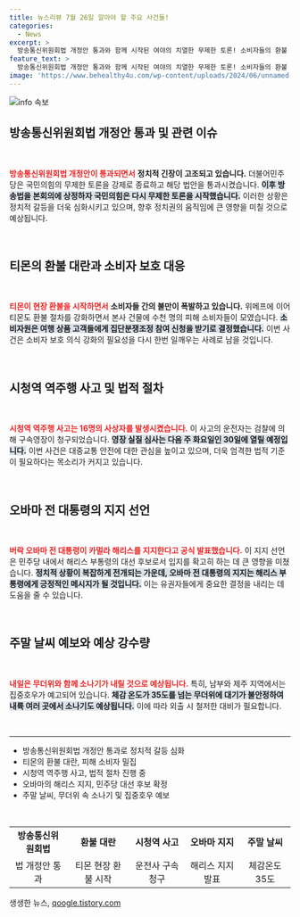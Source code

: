 ```yaml
---
title: 뉴스리뷰 7월 26일 알아야 할 주요 사건들!
categories:
  - News
excerpt: >
  방송통신위원회법 개정안 통과와 함께 시작된 여야의 치열한 무제한 토론! 소비자들의 환불 요구가 몰리는 티몬, 오바마의 해리스 지지로 민주당 대선 판도는? 내일의 날씨는 무더위 속 소나기가 쏟아질 예정! 클릭으로 더 많이 알아보세요!
feature_text: >
  방송통신위원회법 개정안 통과와 함께 시작된 여야의 치열한 무제한 토론! 소비자들의 환불 요구가 몰리는 티몬, 오바마의 해리스 지지로 민주당 대선 판도는? 내일의 날씨는 무더위 속 소나기가 쏟아질 예정! 클릭으로 더 많이 알아보세요!
image: 'https://www.behealthy4u.com/wp-content/uploads/2024/06/unnamed-file.png'
---
```


<p><img src="https://www.behealthy4u.com/wp-content/uploads/2024/06/unnamed-file.png" alt="info 속보" /></p>

<h2 data-ke-size="size26">방송통신위원회법 개정안 통과 및 관련 이슈</h2>

<p data-ke-size="size16">&nbsp;</p>

<p><b><span style="color: #ee2323;">방송통신위원회법 개정안이 통과되면서</span></b> <b>정치적 긴장이 고조되고 있습니다.</b> 더불어민주당은 국민의힘의 무제한 토론을 강제로 종료하고 해당 법안을 통과시켰습니다. <b><span style="background-color: #21538527;">이후 방송법을 본회의에 상정하자 국민의힘은 다시 무제한 토론을 시작했습니다.</span></b> 이러한 상황은 정치적 갈등을 더욱 심화시키고 있으며, 향후 정치권의 움직임에 큰 영향을 미칠 것으로 예상됩니다. </p>

<p data-ke-size="size16">&nbsp;</p>

<h2 data-ke-size="size26">티몬의 환불 대란과 소비자 보호 대응</h2>

<p data-ke-size="size16">&nbsp;</p>

<p><b><span style="color: #ee2323;">티몬이 현장 환불을 시작하면서</span></b> <b>소비자들 간의 불만이 폭발하고 있습니다.</b> 위메프에 이어 티몬도 환불 절차를 강화하면서 본사 건물에 수천 명의 피해 소비자들이 모였습니다. <b><span style="background-color: #21538527;">소비자원은 여행 상품 고객들에게 집단분쟁조정 참여 신청을 받기로 결정했습니다.</span></b> 이번 사건은 소비자 보호 의식 강화의 필요성을 다시 한번 일깨우는 사례로 남을 것입니다.</p>

<p data-ke-size="size16">&nbsp;</p>

<h2 data-ke-size="size26">시청역 역주행 사고 및 법적 절차</h2>

<p data-ke-size="size16">&nbsp;</p>

<p><b><span style="color: #ee2323;">시청역 역주행 사고는 16명의 사상자를 발생시켰습니다.</span></b> 이 사고의 운전자는 검찰에 의해 구속영장이 청구되었습니다. <b><span style="background-color: #21538527;">영장 실질 심사는 다음 주 화요일인 30일에 열릴 예정입니다.</span></b> 이번 사건은 대중교통 안전에 대한 관심을 높이고 있으며, 더욱 엄격한 법적 기준이 필요하다는 목소리가 커지고 있습니다.</p>

<p data-ke-size="size16">&nbsp;</p>

<h2 data-ke-size="size26">오바마 전 대통령의 지지 선언</h2>

<p data-ke-size="size16">&nbsp;</p>

<p><b><span style="color: #ee2323;">버락 오바마 전 대통령이 카멀라 해리스를 지지한다고 공식 발표했습니다.</span></b> 이 지지 선언은 민주당 내에서 해리스 부통령의 대선 후보로서 입지를 확고히 하는 데 큰 영향을 미쳤습니다. <b><span style="background-color: #21538527;">정치적 상황이 복잡하게 전개되는 가운데, 오바마 전 대통령의 지지는 해리스 부통령에게 긍정적인 메시지가 될 것입니다.</span></b> 이는 유권자들에게 중요한 결정을 내리는 데 도움을 줄 수 있습니다.</p>

<p data-ke-size="size16">&nbsp;</p>

<h2 data-ke-size="size26">주말 날씨 예보와 예상 강수량</h2>

<p data-ke-size="size16">&nbsp;</p>

<p><b><span style="color: #ee2323;">내일은 무더위와 함께 소나기가 내릴 것으로 예상됩니다.</span></b> 특히, 남부와 제주 지역에서는 집중호우가 예고되어 있습니다. <b><span style="background-color: #21538527;">체감 온도가 35도를 넘는 무더위에 대기가 불안정하여 내륙 여러 곳에서 소나기도 예상됩니다.</span></b> 이에 따라 외출 시 철저한 대비가 필요합니다.</p>

<p data-ke-size="size16">&nbsp;</p>

<hr />

<ul>
    <li>방송통신위원회법 개정안 통과로 정치적 갈등 심화</li>
    <li>티몬의 환불 대란, 피해 소비자 밀집</li>
    <li>시청역 역주행 사고, 법적 절차 진행 중</li>
    <li>오바마의 해리스 지지, 민주당 대선 후보 확정</li>
    <li>주말 날씨, 무더위 속 소나기 및 집중호우 예보</li>
</ul>

<p data-ke-size="size16">&nbsp;</p>

<table style="width: 100%;">
    <tbody>
        <tr>
            <td style="text-align: center; height: 17px;"><b>방송통신위원회법</b></td>
            <td style="text-align: center; height: 17px;"><b>환불 대란</b></td>
            <td style="text-align: center; height: 17px;"><b>시청역 사고</b></td>
            <td style="text-align: center; height: 17px;"><b>오바마 지지</b></td>
            <td style="text-align: center; height: 17px;"><b>주말 날씨</b></td>
        </tr>
        <tr>
            <td style="text-align: center; height: 17px;">법 개정안 통과</td>
            <td style="text-align: center; height: 17px;">티몬 현장 환불 시작</td>
            <td style="text-align: center; height: 17px;">운전사 구속 청구</td>
            <td style="text-align: center; height: 17px;">해리스 지지 발표</td>
            <td style="text-align: center; height: 17px;">체감온도 35도</td>
        </tr>
    </tbody>
</table>
생생한 뉴스, <a href="https://qoogle.tistory.com" rel="dofollow">qoogle.tistory.com</a>


